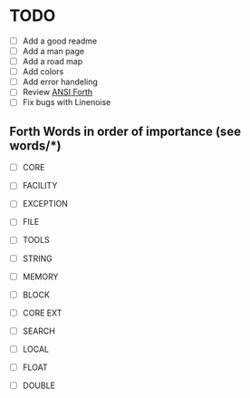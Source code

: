 TODO
====
- [ ] Add a good readme
- [ ] Add a man page
- [ ] Add a road map
- [ ] Add colors
- [ ] Add error handeling
- [ ] Review [ANSI Forth](https://www.taygeta.com/forth/dpansf.html)
- [ ] Fix bugs with Linenoise

## Forth Words in order of importance (see words/\*)
- [ ] CORE
- [ ] FACILITY
- [ ] EXCEPTION 
- [ ] FILE
- [ ] TOOLS
- [ ] STRING
- [ ] MEMORY
- [ ] BLOCK
- [ ] CORE EXT
- [ ] SEARCH
- [ ] LOCAL
- [ ] FLOAT
- [ ] DOUBLE


